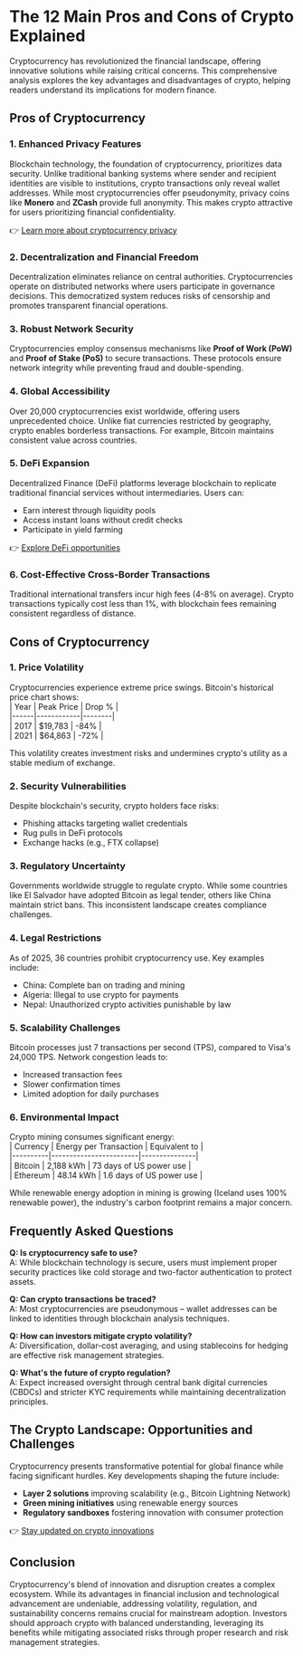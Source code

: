 # The 12 Main Pros and Cons of Crypto Explained  

Cryptocurrency has revolutionized the financial landscape, offering innovative solutions while raising critical concerns. This comprehensive analysis explores the key advantages and disadvantages of crypto, helping readers understand its implications for modern finance.  

## Pros of Cryptocurrency  

### 1. Enhanced Privacy Features  
Blockchain technology, the foundation of cryptocurrency, prioritizes data security. Unlike traditional banking systems where sender and recipient identities are visible to institutions, crypto transactions only reveal wallet addresses. While most cryptocurrencies offer pseudonymity, privacy coins like **Monero** and **ZCash** provide full anonymity. This makes crypto attractive for users prioritizing financial confidentiality.  

👉 [Learn more about cryptocurrency privacy](https://bit.ly/okx-bonus)  

### 2. Decentralization and Financial Freedom  
Decentralization eliminates reliance on central authorities. Cryptocurrencies operate on distributed networks where users participate in governance decisions. This democratized system reduces risks of censorship and promotes transparent financial operations.  

### 3. Robust Network Security  
Cryptocurrencies employ consensus mechanisms like **Proof of Work (PoW)** and **Proof of Stake (PoS)** to secure transactions. These protocols ensure network integrity while preventing fraud and double-spending.  

### 4. Global Accessibility  
Over 20,000 cryptocurrencies exist worldwide, offering users unprecedented choice. Unlike fiat currencies restricted by geography, crypto enables borderless transactions. For example, Bitcoin maintains consistent value across countries.  

### 5. DeFi Expansion  
Decentralized Finance (DeFi) platforms leverage blockchain to replicate traditional financial services without intermediaries. Users can:  
- Earn interest through liquidity pools  
- Access instant loans without credit checks  
- Participate in yield farming  

👉 [Explore DeFi opportunities](https://bit.ly/okx-bonus)  

### 6. Cost-Effective Cross-Border Transactions  
Traditional international transfers incur high fees (4-8% on average). Crypto transactions typically cost less than 1%, with blockchain fees remaining consistent regardless of distance.  

## Cons of Cryptocurrency  

### 1. Price Volatility  
Cryptocurrencies experience extreme price swings. Bitcoin's historical price chart shows:  
| Year | Peak Price | Drop % |  
|------|------------|--------|  
| 2017 | $19,783    | -84%   |  
| 2021 | $64,863    | -72%   |  

This volatility creates investment risks and undermines crypto's utility as a stable medium of exchange.  

### 2. Security Vulnerabilities  
Despite blockchain's security, crypto holders face risks:  
- Phishing attacks targeting wallet credentials  
- Rug pulls in DeFi protocols  
- Exchange hacks (e.g., FTX collapse)  

### 3. Regulatory Uncertainty  
Governments worldwide struggle to regulate crypto. While some countries like El Salvador have adopted Bitcoin as legal tender, others like China maintain strict bans. This inconsistent landscape creates compliance challenges.  

### 4. Legal Restrictions  
As of 2025, 36 countries prohibit cryptocurrency use. Key examples include:  
- China: Complete ban on trading and mining  
- Algeria: Illegal to use crypto for payments  
- Nepal: Unauthorized crypto activities punishable by law  

### 5. Scalability Challenges  
Bitcoin processes just 7 transactions per second (TPS), compared to Visa's 24,000 TPS. Network congestion leads to:  
- Increased transaction fees  
- Slower confirmation times  
- Limited adoption for daily purchases  

### 6. Environmental Impact  
Crypto mining consumes significant energy:  
| Currency | Energy per Transaction | Equivalent to |  
|----------|------------------------|---------------|  
| Bitcoin  | 2,188 kWh              | 73 days of US power use |  
| Ethereum | 48.14 kWh              | 1.6 days of US power use |  

While renewable energy adoption in mining is growing (Iceland uses 100% renewable power), the industry's carbon footprint remains a major concern.  

## Frequently Asked Questions  

**Q: Is cryptocurrency safe to use?**  
A: While blockchain technology is secure, users must implement proper security practices like cold storage and two-factor authentication to protect assets.  

**Q: Can crypto transactions be traced?**  
A: Most cryptocurrencies are pseudonymous – wallet addresses can be linked to identities through blockchain analysis techniques.  

**Q: How can investors mitigate crypto volatility?**  
A: Diversification, dollar-cost averaging, and using stablecoins for hedging are effective risk management strategies.  

**Q: What's the future of crypto regulation?**  
A: Expect increased oversight through central bank digital currencies (CBDCs) and stricter KYC requirements while maintaining decentralization principles.  

## The Crypto Landscape: Opportunities and Challenges  

Cryptocurrency presents transformative potential for global finance while facing significant hurdles. Key developments shaping the future include:  
- **Layer 2 solutions** improving scalability (e.g., Bitcoin Lightning Network)  
- **Green mining initiatives** using renewable energy sources  
- **Regulatory sandboxes** fostering innovation with consumer protection  

👉 [Stay updated on crypto innovations](https://bit.ly/okx-bonus)  

## Conclusion  

Cryptocurrency's blend of innovation and disruption creates a complex ecosystem. While its advantages in financial inclusion and technological advancement are undeniable, addressing volatility, regulation, and sustainability concerns remains crucial for mainstream adoption. Investors should approach crypto with balanced understanding, leveraging its benefits while mitigating associated risks through proper research and risk management strategies.
